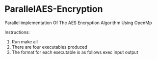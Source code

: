 # ParallelAES-Encryption

Parallel implementation Of The AES Encryption Algorithm Using OpenMp

Instructions:

1. Run make all
2. There are four executables produced
3. The format for each executable is as follows
   exec input output
